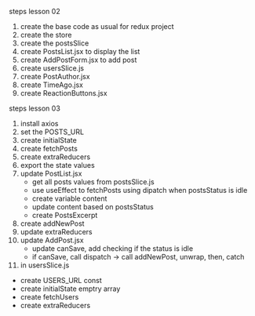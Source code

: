 steps lesson 02

1. create the base code as usual for redux project
2. create the store
3. create the postsSlice
4. create PostsList.jsx to display the list
5. create AddPostForm.jsx to add post
6. create usersSlice.js
7. create PostAuthor.jsx
8. create TimeAgo.jsx
9. create ReactionButtons.jsx

steps lesson 03

1. install axios
2. set the POSTS_URL
3. create initialState
4. create fetchPosts
5. create extraReducers
6. export the state values
7. update PostList.jsx
   - get all posts values from postsSlice.js
   - use useEffect to fetchPosts using dipatch when postsStatus is idle
   - create variable content
   - update content based on postsStatus
   - create PostsExcerpt
7. create addNewPost
8. update extraReducers
9. update AddPost.jsx
   - update canSave, add checking if the status is idle
   - if canSave, call dispatch -> call addNewPost, unwrap, then, catch
10. in usersSlice.js
   - create USERS_URL const
   - create initialState emptry array
   - create fetchUsers
   - create extraReducers
   
